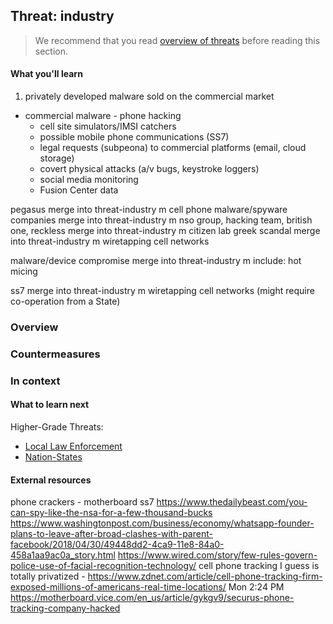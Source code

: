 ## Threat: industry

> We recommend that you read [overview of threats](threat-overview.md) before reading this section.

#### What you'll learn

1. privately developed malware sold on the commercial market

* commercial malware - phone hacking
    * cell site simulators/IMSI catchers
    * possible mobile phone communications (SS7)
    * legal requests (subpeona) to commercial platforms (email, cloud storage)
    * covert physical attacks (a/v bugs, keystroke loggers)
    * social media monitoring
    * Fusion Center data

pegasus	merge into threat-industry	m			cell phone malware/spyware
companies	merge into threat-industry	m			nso group, hacking team, british one, 
reckless	merge into threat-industry	m			citizen lab
greek scandal	merge into threat-industry	m			wiretapping cell networks

malware/device compromise	merge into threat-industry	m			include: hot micing


ss7	merge into threat-industry	m			wiretapping cell networks (might require co-operation from a State)

### Overview

### Countermeasures

### In context

#### What to learn next

Higher-Grade Threats:

* [Local Law Enforcement](threat-cops.md)
* [Nation-States](threat-state.md)

#### External resources

phone crackers - motherboard
ss7 https://www.thedailybeast.com/you-can-spy-like-the-nsa-for-a-few-thousand-bucks
https://www.washingtonpost.com/business/economy/whatsapp-founder-plans-to-leave-after-broad-clashes-with-parent-facebook/2018/04/30/49448dd2-4ca9-11e8-84a0-458a1aa9ac0a_story.html
https://www.wired.com/story/few-rules-govern-police-use-of-facial-recognition-technology/
cell phone tracking I guess is totally privatized - https://www.zdnet.com/article/cell-phone-tracking-firm-exposed-millions-of-americans-real-time-locations/
Mon 2:24 PM
 https://motherboard.vice.com/en_us/article/gykgv9/securus-phone-tracking-company-hacked
